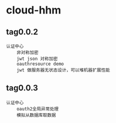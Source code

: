 # cloud-hhm
## tag0.0.2
    认证中心
        非对称加密
        jwt json 对称加密
        oauthresource demo
        jwt 做服务器无状态设计，可以堆机器扩展性能
        
## tag0.0.3
    认证中心
        oauth2全局异常处理
        模拟从数据库取数据

        